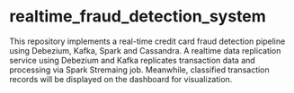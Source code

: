 # realtime_fraud_detection_system
This repository implements a real-time credit card fraud detection pipeline using Debezium, Kafka, Spark and Cassandra. A realtime data replication service using Debezium and Kafka replicates transaction data and processing via Spark Stremaing job. Meanwhile, classified transaction records will be displayed on the dashboard for visualization.
